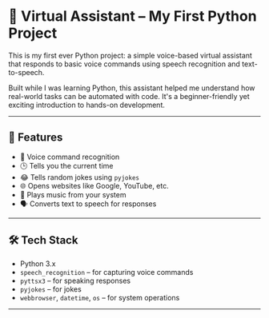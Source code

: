 # 🤖 Virtual Assistant – My First Python Project

This is my first ever Python project: a simple voice-based virtual assistant that responds to basic voice commands using speech recognition and text-to-speech.

Built while I was learning Python, this assistant helped me understand how real-world tasks can be automated with code. It's a beginner-friendly yet exciting introduction to hands-on development.

---

## 🔧 Features

- 🎤 Voice command recognition
- 🕒 Tells you the current time
- 😂 Tells random jokes using `pyjokes`
- 🌐 Opens websites like Google, YouTube, etc.
- 🎵 Plays music from your system
- 🗣️ Converts text to speech for responses

---

## 🛠️ Tech Stack

- Python 3.x
- `speech_recognition` – for capturing voice commands
- `pyttsx3` – for speaking responses
- `pyjokes` – for jokes
- `webbrowser`, `datetime`, `os` – for system operations

------------------------------------------------------------